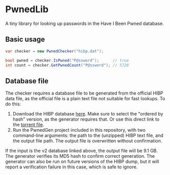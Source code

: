 # PwnedLib
A tiny library for looking up passwords in the Have I Been Pwned database.

## Basic usage

```C#
var checker = new PwnedChecker("hibp.dat");

bool pwned = checker.IsPwned("P@ssword");      // true
int count = checker.GetPwnedCount("P@ssword"); // 5728
```

## Database file

The checker requires a database file to be generated from the official HIBP data file, as the official file is a plain text file not
suitable for fast lookups. To do this:

1. Download the HIBP database [here](https://haveibeenpwned.com/Passwords). Make sure to select the "ordered by hash" version, as the
generator requires that. Or use this direct link to the [torrent file](https://downloads.pwnedpasswords.com/passwords/pwned-passwords-ordered-2.0.txt.7z.torrent).
1. Run the PwnedGen project included in this repository, with two command-line arguments: the path to the (unzipped) HIBP text file, and
the output file path. The output file is overwritten without confirmation.

If the input is the v2 database linked above, the output file will be 9.1 GB. The generator verifies its MD5 hash to confirm correct
generation. The generator can also be run on future versions of the HIBP dump, but it will report a verification failure in this case,
which is safe to ignore.
